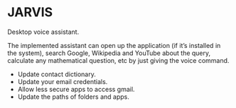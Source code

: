 # JARVIS
Desktop voice assistant.

The implemented assistant can open up the application (if it’s installed in the system), search Google, Wikipedia and YouTube about the query, calculate any mathematical question, etc by just giving the voice command.

* Update contact dictionary.
* Update your email credentials.
* Allow less secure apps to access gmail.
* Update the paths of folders and apps.
